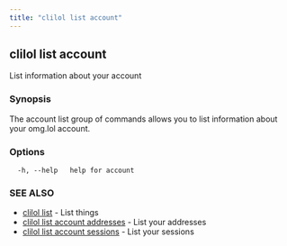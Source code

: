 ```yaml
---
title: "clilol list account"
---
```

## clilol list account

List information about your account

### Synopsis

The account list group of commands allows you to list information about your omg.lol account.

### Options

```
  -h, --help   help for account
```

### SEE ALSO

* [clilol list](clilol_list.md)	 - List things
* [clilol list account addresses](clilol_list_account_addresses.md)	 - List your addresses
* [clilol list account sessions](clilol_list_account_sessions.md)	 - List your sessions

